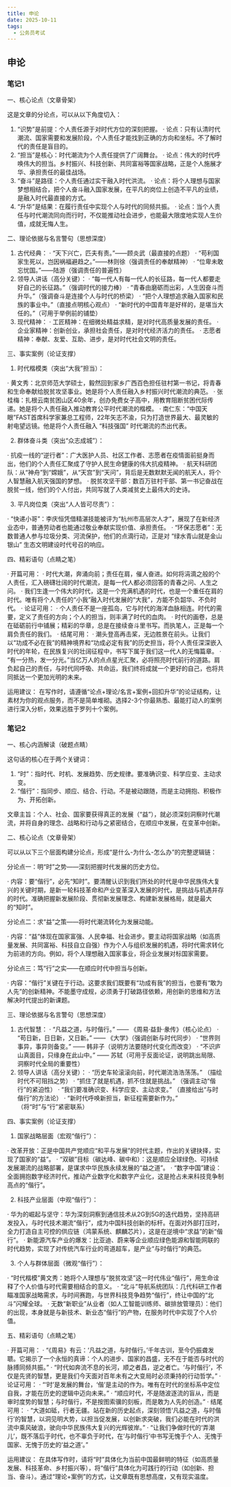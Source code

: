 ```yaml
---
title: 申论
date: 2025-10-11
tags:
  - 公务员考试
---
```


## 申论

### 笔记1

一、核心论点（文章骨架）

这是文章的分论点，可以从以下角度切入：

1. “识势”是前提：个人责任源于对时代方位的深刻把握。
   · 论点：只有认清时代潮流、国家需要和发展阶段，个人责任才能找到正确的方向和坐标。不了解时代的责任是盲目的。
2. “担当”是核心：时代潮流为个人责任提供了广阔舞台。
   · 论点：伟大的时代呼唤伟大的担当。乡村振兴、科技创新、共同富裕等国家战略，正是个人施展才华、承担责任的最佳战场。
3. “奋斗”是路径：个人责任通过实干融入时代洪流。
   · 论点：将个人理想与国家梦想相结合，把个人奋斗融入国家发展，在平凡的岗位上创造不平凡的业绩，是融入时代最直接的方式。
4. “升华”是结果：在履行责任中实现个人与时代的同频共振。
   · 论点：当个人责任与时代潮流同向而行时，不仅能推动社会进步，也能最大限度地实现人生价值，成就无悔人生。

二、理论依据与名言警句（思想深度）

1. 古代经典：
   · “天下兴亡，匹夫有责。”——顾炎武（最直接的点题）
   · “苟利国家生死以，岂因祸福避趋之。”——林则徐（强调责任的奉献精神）
   · “位卑未敢忘忧国。”——陆游（强调责任的普遍性）
2. 领导人讲话（高分关键）：
   · “每一代人有每一代人的长征路，每一代人都要走好自己的长征路。”（强调时代的接力棒）
   · “青春由磨砺而出彩，人生因奋斗而升华。”（强调奋斗是连接个人与时代的桥梁）
   · “把个人理想追求融入国家和民族的事业中。”（直接点明核心观点）
   · “新时代的中国青年是好样的，是堪当大任的。”（可用于举例前的铺垫）
3. 现代精神：
   · 工匠精神：在细微处精益求精，是对时代高质量发展的责任。
   · 企业家精神：创新创业，承担社会责任，是对时代经济活力的责任。
   · 志愿者精神：奉献、友爱、互助、进步，是对时代社会文明的责任。

三、事实案例（论证支撑）

1. 时代楷模类（突出“大我”担当）：

· 黄文秀：北京师范大学硕士，毅然回到家乡广西百色担任驻村第一书记，将青春和生命奉献给脱贫攻坚事业。她是将个人责任融入乡村振兴时代潮流的典范。
· 张桂梅：扎根云南贫困山区40余年，创办免费女子高中，用教育阻断贫困代际传递。她是将个人责任融入推动教育公平时代潮流的楷模。
· 南仁东：“中国天眼”FAST首席科学家兼总工程师，22年矢志不渝，只为打造世界最大、最灵敏的射电望远镜。他是将个人责任融入 “科技强国” 时代潮流的杰出代表。

2. 群体奋斗类（突出“众志成城”）：

· 抗疫一线的“逆行者”：广大医护人员、社区工作者、志愿者在疫情面前挺身而出，他们的个人责任汇聚成了守护人民生命健康的伟大抗疫精神。
· 航天科研团队：从“神舟”到“嫦娥”，从“天宫”到“天问”，背后是无数默默无闻的航天人，将个人智慧融入航天强国的梦想。
· 脱贫攻坚干部：数百万驻村干部、第一书记奋战在脱贫一线，他们的个人付出，共同写就了人类减贫史上最伟大的史诗。

3. 平凡岗位类（突出“人人皆可尽责”）：

· “快递小哥”：李庆恒凭借精湛技能被评为“杭州市高层次人才”，展现了在新经济业态中，普通劳动者也能通过敬业奉献实现价值、承担责任。
· “环保志愿者”：无数普通人参与垃圾分类、河流保护，他们的点滴行动，正是对 “绿水青山就是金山银山” 生态文明建设时代号召的响应。

四、精彩语句（点睛之笔）

· 开篇可用：
  · 时代大潮，奔涌向前；责任在肩，催人奋进。如何将涓滴之般的个人责任，汇入磅礴壮阔的时代潮流，是每一代人都必须回答的青春之问、人生之问。
  · 我们生逢一个伟大的时代，这是一个充满机遇的时代，也是一个重任在肩的时代。唯有将个人责任的“小我”融入时代发展的“大我”，方能不负韶华、不负时代。
· 论证可用：
  · 个人责任不是一座孤岛，它与时代的海洋血脉相连。时代的需要，定义了责任的方向；个人的担当，则丰满了时代的血肉。
  · 时代的画卷，总是在砥砺前行中铺展；精彩的华章，总是在接续奋斗里书写。而执笔人，正是每一个肩负责任的我们。
· 结尾可用：
  · 潮头登高再击桨，无边胜景在前头。让我们以“功成不必在我”的精神境界和“功成必定有我”的历史担当，将个人责任深深嵌入时代的年轮，在民族复兴的壮阔征程中，书写下属于我们这一代人的无悔篇章。
  · “有一分热，发一分光。”当亿万人的点点星光汇聚，必将照亮时代前行的道路。肩负起自己的责任，与时代同呼吸、共命运，我们终将成就一个更好的自己，也将共同抵达一个更加光明的未来。

运用建议：
在写作时，请遵循“论点+理论/名言+案例+回扣升华”的论证结构，让素材为你的观点服务，而不是简单堆砌。选择2-3个你最熟悉、最能打动人的案例进行深入分析，效果远胜于罗列十个案例。

### 笔记2
一、核心内涵解读（破题点睛）

这句话的核心在于两个关键词：

1. “时”：指时代、时机、发展趋势、历史规律。要准确识变、科学应变、主动求变。
2. “偕行”：指同步、顺应、结合、行动。不是被动跟随，而是主动拥抱、积极作为、开拓创新。

文章主旨：个人、社会、国家要获得真正的发展（“益”），就必须深刻洞察时代潮流，并将自身的理念、战略和行动与之紧密结合，在顺应中发展，在变革中创新。

二、核心论点（文章骨架）

可以从以下三个层面构建分论点，形成“是什么-为什么-怎么办”的完整逻辑链：

分论点一：明“时”之势——深刻把握时代发展的历史方位。

· 内容：要“偕行”，必先“知时”。要清醒认识到我们所处的时代是中华民族伟大复兴的关键时期，是新一轮科技革命和产业变革深入发展的时代，是挑战与机遇并存的时代。准确把握新发展阶段、贯彻新发展理念、构建新发展格局，就是最大的“知时”。

分论点二：求“益”之策——将时代潮流转化为发展动能。

· 内容：“益”体现在国家富强、人民幸福、社会进步。要主动将国家战略（如高质量发展、共同富裕、科技自立自强）作为个人与组织发展的机遇，将时代需求转化为前进的方向。例如，将个人理想融入国家事业，将企业发展对标国家需要。

分论点三：笃“行”之实——在顺应时代中担当与创新。

· 内容：“偕行”关键在于行动。这要求我们既要有“功成有我”的担当，也要有“敢为人先”的创新精神。不能墨守成规，必须勇于打破路径依赖，用创新的思维和方法解决时代提出的新课题。

三、理论依据与名言警句（思想深度）

1. 古代智慧：
   · “凡益之道，与时偕行。” —— 《周易·益卦·彖传》（核心论点）
   · “苟日新，日日新，又日新。” —— 《大学》（强调创新与时代同步）
   · “世界则事异，事异则备变。” —— 韩非子（说明方法要随时代变化而改变）
   · “不识庐山真面目，只缘身在此山中。” —— 苏轼（可用于反面论证，说明跳出局限、洞察时代全局的重要性）
2. 领导人讲话（高分关键）：
   · “历史车轮滚滚向前，时代潮流浩浩荡荡。” （描绘时代不可阻挡之势）
   · “抓住了就是机遇，抓不住就是挑战。” （强调主动“偕行”的紧迫性）
   · “我们要准确识变、科学应变、主动求变。” （直接给出“与时偕行”的方法论）
   · “新时代呼唤新担当，新征程需要新作为。” （将“时”与“行”紧密联系）

四、事实案例（论证支撑）

1. 国家战略层面（宏观“偕行”）：

· 改革开放：正是中国共产党顺应“和平与发展”的时代主题，作出的关键抉择，实现了国家的“益”。
· “双碳”目标（碳达峰、碳中和）：这是顺应全球绿色、可持续发展潮流的战略部署，是谋求中华民族永续发展的“益之道”。
· “数字中国”建设：全面拥抱数字经济时代，推动产业数字化和数字产业化，这是抢占未来科技竞争制高点的“偕行”。

2. 科技产业层面（中观“偕行”）：

· 华为的崛起与坚守：华为深刻洞察到通信技术从2G到5G的迭代趋势，坚持高研发投入，与时代技术潮流“偕行”，成为中国科技创新的标杆。在面对外部打压时，全力打造自主可控的供应链（鸿蒙系统、麒麟芯片），这是在逆境中“求益”的新“偕行”。
· 新能源汽车产业的爆发：比亚迪、蔚来等企业顺应绿色能源和智能网联的时代趋势，实现了对传统汽车行业的弯道超车，是产业“与时偕行”的典范。

3. 个人与群体层面（微观“偕行”）：

· “时代楷模”黄文秀：她将个人理想与“脱贫攻坚”这一时代伟业“偕行”，用生命诠释了个人价值与时代需要相结合的意义。
· “北斗”导航系统团队：几代科研工作者瞄准国家战略需求，与时间赛跑，与世界科技竞争趋势“偕行”，终让中国的“北斗”闪耀全球。
· 无数“新职业”从业者（如人工智能训练师、碳排放管理员）：他们的出现，本身就是与新技术、新业态“偕行”的产物，在服务时代中实现了个人价值。

五、精彩语句（点睛之笔）

· 开篇可用：
  · “《周易》有云：‘凡益之道，与时偕行。’千年古训，至今仍振聋发聩。它揭示了一个永恒的真谛：个人的进步、国家的昌盛，无不在于能否与时代的脉搏同频共振。”
  · “时代如奔流不息的长河，顺之者昌，逆之者亡。‘与时偕行’，不仅是先贤的智慧，更是我们今天面对百年未有之大变局时必须秉持的行动哲学。”
· 论证可用：
  · “‘时’是发展的舞台，‘偕’是主动的作为。唯有在时代的坐标系中定位自我，才能在历史的逻辑中迈向未来。”
  · “顺应时代，不是随波逐流的盲从，而是审时度势的智慧；与时偕行，不是按图索骥的刻板，而是敢为人先的创造。”
· 结尾可用：
  · “大道如砥，行者无疆。站在新的历史起点，深刻领悟‘凡益之道，与时偕行’的智慧，以洞见明大势，以担当促发展，以创新求突破，我们必能在时代的洪流中乘风破浪，驶向中华民族伟大复兴的光辉彼岸。”
  · “让我们争做时代的‘弄潮儿’，既不落后于时代，也不辜负于时代，在‘与时偕行’中书写无愧于个人、无愧于国家、无愧于历史的‘益之道’。”

运用建议：
在具体写作时，请将“时”具体化为当前中国最鲜明的特征（如高质量发展、科技革命、乡村振兴等），将“偕行”具体化为可践行的行动（如创新、担当、奋斗）。通过“理论+案例”的方式，让文章既有思想高度，又有现实温度。
